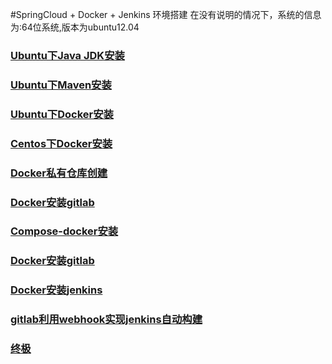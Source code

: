 #SpringCloud + Docker + Jenkins 环境搭建
在没有说明的情况下，系统的信息为:64位系统,版本为ubuntu12.04

### [Ubuntu下Java JDK安装](ubuntu-java-jdk.md)
### [Ubuntu下Maven安装](ubuntu-maven.md)
### [Ubuntu下Docker安装](ubuntu-docker-install.md)
### [Centos下Docker安装](centos-docker-install.md)
### [Docker私有仓库创建](docker-registry.md)
### [Docker安装gitlab](docker-gitlab.md)
### [Compose-docker安装](compose-docker.md)
### [Docker安装gitlab](docker-gitlab.md)
### [Docker安装jenkins](docker-jenkins.md)
### [gitlab利用webhook实现jenkins自动构建](gitlab-webhook-jenkins.md)
### [终极](all-compose.md)